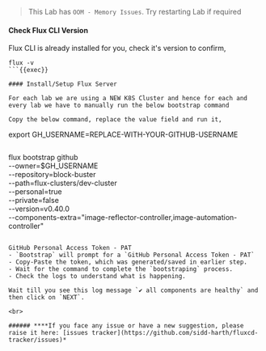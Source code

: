 > This Lab has `OOM - Memory Issues`. Try restarting Lab if required

#### Check Flux CLI Version
Flux CLI is already installed for you, check it's version to confirm,

```
flux -v
```{{exec}}

#### Install/Setup Flux Server

For each lab we are using a NEW K8S Cluster and hence for each and every lab we have to manually run the below bootstrap command 

Copy the below command, replace the value field and run it,

```
export GH_USERNAME=REPLACE-WITH-YOUR-GITHUB-USERNAME
```{{copy}}

```
flux bootstrap github \
  --owner=$GH_USERNAME \
  --repository=block-buster \
  --path=flux-clusters/dev-cluster \
  --personal=true \
  --private=false \
  --version=v0.40.0 \
  --components-extra="image-reflector-controller,image-automation-controller" 
```{{exec}}

GitHub Personal Access Token - PAT
- `Bootstrap` will prompt for a `GitHub Personal Access Token - PAT`
- Copy-Paste the token, which was generated/saved in earlier step.
- Wait for the command to complete the `bootstraping` process.
- Check the logs to understand what is happening.

Wait till you see this log message `✔ all components are healthy` and then click on `NEXT`.

<br>

###### ****If you face any issue or have a new suggestion, please raise it here: [issues tracker](https://github.com/sidd-harth/fluxcd-tracker/issues)*